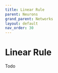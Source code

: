 ```yaml
---
title: Linear Rule
parent: Neurons
grand_parent: Networks
layout: default
nav_order: 30
---
```


# Linear Rule

Todo